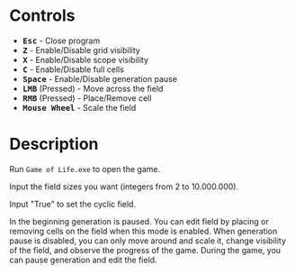 # Controls
- <kbd>**Esc**</kbd> - Close program
- <kbd>**Z**</kbd> - Enable/Disable grid visibility
- <kbd>**X**</kbd> - Enable/Disable scope visibility
- <kbd>**C**</kbd> - Enable/Disable full cells
- <kbd>**Space**</kbd> - Enable/Disable generation pause
- <kbd>**LMB**</kbd> (Pressed) - Move across the field
- <kbd>**RMB**</kbd> (Pressed) - Place/Remove cell
- <kbd>**Mouse Wheel**</kbd> - Scale the field

# Description
Run `Game of Life.exe` to open the game.

Input the field sizes you want (integers from 2 to 10.000.000).

Input "True" to set the cyclic field.

In the beginning generation is paused. You can edit field by placing or removing cells on the field when this mode is enabled.
When generation pause is disabled, you can only move around and scale it, change visibility of the field, and observe the progress of the game.
During the game, you can pause generation and edit the field.
